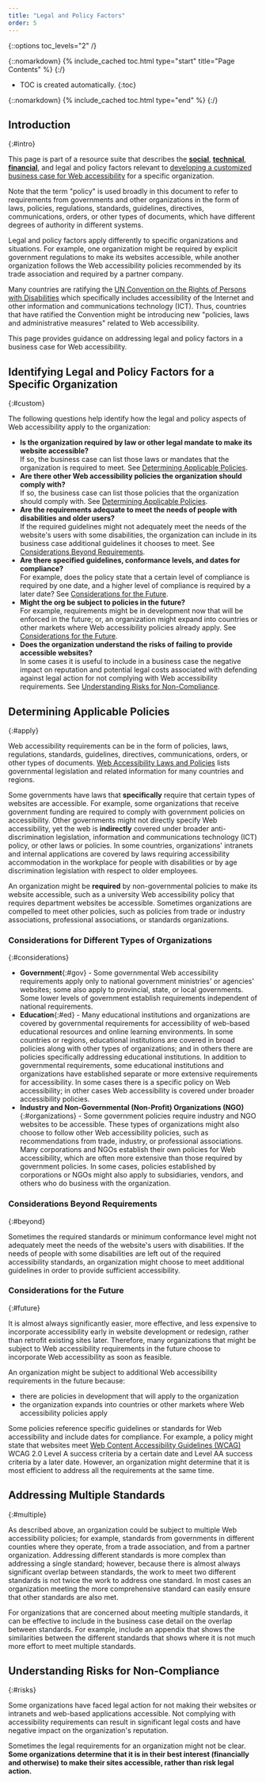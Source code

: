 ```yaml
---
title: "Legal and Policy Factors"
order: 5
---
```

{::options toc_levels="2" /}

{::nomarkdown}
{% include_cached toc.html type="start" title="Page Contents" %}
{:/}

-   TOC is created automatically.
{:toc}

{::nomarkdown}
{% include_cached toc.html type="end" %}
{:/}

## Introduction
{:#intro}

This page is part of a resource suite that describes the
[**social**](social-factors.html), [**technical**](technical-factors.md),
[**financial**](financial-factors.html), and legal and policy factors relevant to
[developing a customized business case for Web
accessibility](Overview.html) for a specific organization.

Note that the term "policy" is used broadly in this document to refer to
requirements from governments and other organizations in the form of
laws, policies, regulations, standards, guidelines, directives,
communications, orders, or other types of documents, which have
different degrees of authority in different systems.

Legal and policy factors apply differently to specific organizations and
situations. For example, one organization might be required by explicit
government regulations to make its websites accessible, while another
organization follows the Web accessibility policies recommended by its
trade association and required by a partner company.

Many countries are ratifying the [UN Convention on the Rights of Persons
with
Disabilities](http://www.un.org/disabilities/default.asp?navid=12&pid=150)
which specifically includes accessibility of the Internet and other
information and communications technology (ICT). Thus, countries that
have ratified the Convention might be introducing new "policies, laws
and administrative measures" related to Web accessibility.

This page provides guidance on addressing legal and policy factors in a
business case for Web accessibility.

## Identifying Legal and Policy Factors for a Specific Organization
{:#custom}

The following questions help identify how the legal and policy aspects
of Web accessibility apply to the organization:

-   **Is the organization required by law or other legal mandate to make
    its website accessible?**<br>
    If so, the business case can list those laws or mandates that the
    organization is required to meet. See [Determining Applicable
    Policies](#apply).
-   **Are there other Web accessibility policies the organization should
    comply with?**<br>
    If so, the business case can list those policies that the
    organization should comply with. See [Determining Applicable
    Policies](#apply).
-   **Are the requirements adequate to meet the needs of people with
    disabilities and older users?**<br>
    If the required guidelines might not adequately meet the needs of
    the website's users with some disabilities, the organization can
    include in its business case additional guidelines it chooses to
    meet. See [Considerations Beyond Requirements](#beyond).
-   **Are there specified guidelines, conformance levels, and dates for
    compliance?**<br>
    For example, does the policy state that a certain level of
    compliance is required by one date, and a higher level of compliance
    is required by a later date? See [Considerations for the
    Future](#future).
-   **Might the org be subject to policies in the future?**<br>
    For example, requirements might be in development now that will be
    enforced in the future; or, an organization might expand into
    countries or other markets where Web accessibility policies already
    apply. See [Considerations for the Future](#future).
-   **Does the organization understand the risks of failing to provide
    accessible websites?**<br>
    In some cases it is useful to include in a business case the
    negative impact on reputation and potential legal costs associated
    with defending against legal action for not complying with Web
    accessibility requirements. See [Understanding Risks for
    Non-Compliance](#risks).

## Determining Applicable Policies
{:#apply}

Web accessibility requirements can be in the form of policies, laws,
regulations, standards, guidelines, directives, communications, orders,
or other types of documents. [Web Accessibility Laws and
Policies](/WAI/Policy/Overview.html) lists governmental legislation and
related information for many countries and regions.

Some governments have laws that **specifically** require that certain
types of websites are accessible. For example, some organizations that
receive government funding are required to comply with government
policies on accessibility. Other governments might not directly specify
Web accessibility, yet the web is **indirectly** covered under broader
anti-discrimination legislation, information and communications
technology (ICT) policy, or other laws or policies. In some countries,
organizations' intranets and internal applications are covered by laws
requiring accessibility accommodation in the workplace for people with
disabilities or by age discrimination legislation with respect to older
employees.

An organization might be **required** by non-governmental policies to
make its website accessible, such as a university Web accessibility
policy that requires department websites be accessible. Sometimes
organizations are compelled to meet other policies, such as policies
from trade or industry associations, professional associations, or
standards organizations.

### Considerations for Different Types of Organizations
{:#considerations}

-   **Government**{:#gov} - Some governmental Web accessibility
    requirements apply only to national government ministries' or
    agencies' websites; some also apply to provincial, state, or local
    governments. Some lower levels of government establish requirements
    independent of national requirements.
-   **Education**{:#ed} - Many educational institutions and
    organizations are covered by governmental requirements for
    accessibility of web-based educational resources and online learning
    environments. In some countries or regions, educational institutions
    are covered in broad policies along with other types of
    organizations; and in others there are policies specifically
    addressing educational institutions. In addition to governmental
    requirements, some educational institutions and organizations have
    established separate or more extensive requirements for
    accessibility. In some cases there is a specific policy on Web
    accessibility; in other cases Web accessibility is covered under
    broader accessibility policies.
-   **Industry and Non-Governmental (Non-Profit)
    Organizations (NGO)**{:#organizations} - Some government policies require industry
    and NGO websites to be accessible. These types of organizations
    might also choose to follow other Web accessibility policies, such
    as recommendations from trade, industry, or professional
    associations. Many corporations and NGOs establish their own
    policies for Web accessibility, which are often more extensive than
    those required by government policies. In some cases, policies
    established by corporations or NGOs might also apply to
    subsidiaries, vendors, and others who do business with the
    organization.

### Considerations Beyond Requirements
{:#beyond}

Sometimes the required standards or minimum conformance level might not
adequately meet the needs of the website's users with disabilities. If
the needs of people with some disabilities are left out of the required
accessibility standards, an organization might choose to meet additional
guidelines in order to provide sufficient accessibility.

### Considerations for the Future
{:#future}

It is almost always significantly easier, more effective, and less
expensive to incorporate accessibility early in website development or
redesign, rather than retrofit existing sites later. Therefore, many
organizations that might be subject to Web accessibility requirements in
the future choose to incorporate Web accessibility as soon as feasible.

An organization might be subject to additional Web accessibility
requirements in the future because:

-   there are policies in development that will apply to the
    organization
-   the organization expands into countries or other markets where Web
    accessibility policies apply

Some policies reference specific guidelines or standards for Web
accessibility and include dates for compliance. For example, a policy
might state that websites meet [Web Content Accessibility Guidelines
(WCAG)](/WAI/intro/wcag.php) WCAG 2.0 Level A success criteria by a
certain date and Level AA success criteria by a later date. However, an
organization might determine that it is most efficient to address all
the requirements at the same time.

## Addressing Multiple Standards
{:#multiple}

As described above, an organization could be subject to multiple Web
accessibility policies; for example, standards from governments in
different counties where they operate, from a trade association, and
from a partner organization. Addressing different standards is more
complex than addressing a single standard; however, because there is
almost always significant overlap between standards, the work to meet
two different standards is not twice the work to address one standard.
In most cases an organization meeting the more comprehensive standard
can easily ensure that other standards are also met.

For organizations that are concerned about meeting multiple standards,
it can be effective to include in the business case detail on the
overlap between standards. For example, include an appendix that shows
the similarities between the different standards that shows where it is
not much more effort to meet multiple standards.

## Understanding Risks for Non-Compliance
{:#risks}

Some organizations have faced legal action for not making their websites
or intranets and web-based applications accessible. Not complying with
accessibility requirements can result in significant legal costs and
have negative impact on the organization's reputation.

Sometimes the legal requirements for an organization might not be clear.
**Some organizations determine that it is in their best interest
(financially and otherwise) to make their sites accessible, rather than
risk legal action.**
